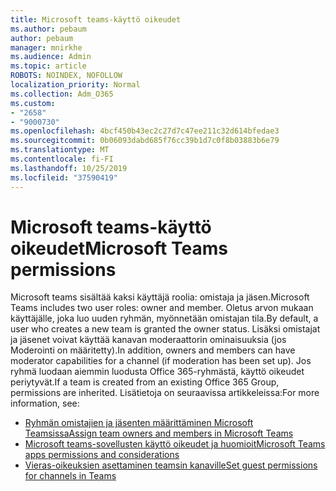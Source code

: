 ```yaml
---
title: Microsoft teams-käyttö oikeudet
ms.author: pebaum
author: pebaum
manager: mnirkhe
ms.audience: Admin
ms.topic: article
ROBOTS: NOINDEX, NOFOLLOW
localization_priority: Normal
ms.collection: Adm_O365
ms.custom:
- "2658"
- "9000730"
ms.openlocfilehash: 4bcf450b43ec2c27d7c47ee211c32d614bfedae3
ms.sourcegitcommit: 0b06093dabd685f76cc39b1d7c0f8b03883b6e79
ms.translationtype: MT
ms.contentlocale: fi-FI
ms.lasthandoff: 10/25/2019
ms.locfileid: "37590419"
---
```

# <a name="microsoft-teams-permissions"></a><span data-ttu-id="9abbc-102">Microsoft teams-käyttö oikeudet</span><span class="sxs-lookup"><span data-stu-id="9abbc-102">Microsoft Teams permissions</span></span>

<span data-ttu-id="9abbc-103">Microsoft teams sisältää kaksi käyttäjä roolia: omistaja ja jäsen.</span><span class="sxs-lookup"><span data-stu-id="9abbc-103">Microsoft Teams includes two user roles: owner and member.</span></span> <span data-ttu-id="9abbc-104">Oletus arvon mukaan käyttäjälle, joka luo uuden ryhmän, myönnetään omistajan tila.</span><span class="sxs-lookup"><span data-stu-id="9abbc-104">By default, a user who creates a new team is granted the owner status.</span></span> <span data-ttu-id="9abbc-105">Lisäksi omistajat ja jäsenet voivat käyttää kanavan moderaattorin ominaisuuksia (jos Moderointi on määritetty).</span><span class="sxs-lookup"><span data-stu-id="9abbc-105">In addition, owners and members can have moderator capabilities for a channel (if moderation has been set up).</span></span> <span data-ttu-id="9abbc-106">Jos ryhmä luodaan aiemmin luodusta Office 365-ryhmästä, käyttö oikeudet periytyvät.</span><span class="sxs-lookup"><span data-stu-id="9abbc-106">If a team is created from an existing Office 365 Group, permissions are inherited.</span></span> <span data-ttu-id="9abbc-107">Lisätietoja on seuraavissa artikkeleissa:</span><span class="sxs-lookup"><span data-stu-id="9abbc-107">For more information, see:</span></span>

- [<span data-ttu-id="9abbc-108">Ryhmän omistajien ja jäsenten määrittäminen Microsoft Teamsissa</span><span class="sxs-lookup"><span data-stu-id="9abbc-108">Assign team owners and members in Microsoft Teams</span></span>](https://docs.microsoft.com/microsoftteams/assign-roles-permissions)
- [<span data-ttu-id="9abbc-109">Microsoft teams-sovellusten käyttö oikeudet ja huomioit</span><span class="sxs-lookup"><span data-stu-id="9abbc-109">Microsoft Teams apps permissions and considerations</span></span>](https://docs.microsoft.com/microsoftteams/app-permissions)
- [<span data-ttu-id="9abbc-110">Vieras-oikeuksien asettaminen teamsin kanaville</span><span class="sxs-lookup"><span data-stu-id="9abbc-110">Set guest permissions for channels in Teams</span></span>](https://support.office.com/article/4756c468-2746-4bfd-a582-736d55fcc169)
